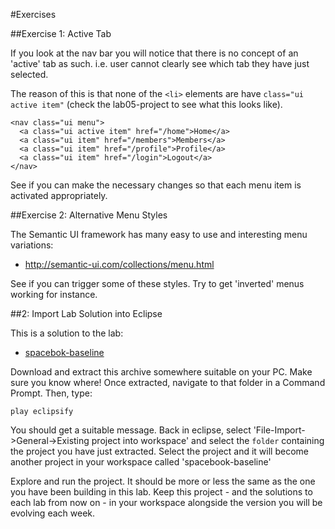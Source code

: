 #Exercises

##Exercise 1: Active Tab

If you look at the nav bar you will notice that there is no concept of an 'active' tab as such. i.e. user cannot clearly see which tab they have just selected.

The reason of this is that none of the `<li>` elements are have `class="ui active item"` (check the lab05-project to see what this looks like).

~~~
<nav class="ui menu">
  <a class="ui active item" href="/home">Home</a>
  <a class="ui item" href="/members">Members</a>
  <a class="ui item" href="/profile">Profile</a>
  <a class="ui item" href="/login">Logout</a>
</nav>
~~~

See if you can make the necessary changes so that each menu item is activated appropriately.


##Exercise 2: Alternative Menu Styles

The Semantic UI framework has many easy to use and interesting menu variations:

- <http://semantic-ui.com/collections/menu.html>

See if you can trigger some of these styles. Try to get 'inverted' menus working for instance.

##2: Import Lab Solution into Eclipse

This is a solution to the lab:

- [spacebok-baseline](archives/spacebook-baseline.zip)

Download and extract this archive somewhere suitable on your PC. Make sure you know where! Once extracted, navigate to that folder in a Command Prompt. Then, type:

~~~
play eclipsify
~~~

You should get a suitable message. Back in eclipse, select 'File-Import->General->Existing project into workspace' and select the `folder` containing the project you have just extracted. Select the project and it will become another project in your workspace called 'spacebook-baseline'

Explore and run the project. It should be more or less the same as the one you have been building in this lab. Keep this project - and the solutions to each lab from now on - in your workspace alongside the version you will be evolving each week.
